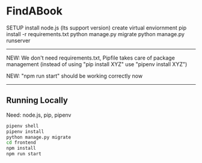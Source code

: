 # FindABook

SETUP
install node.js (lts support version)
create virtual enviornment
pip install -r requirements.txt
python manage.py migrate
python manage.py runserver

---

NEW: We don't need requirements.txt, Pipfile takes care of package management (instead of using "pip install XYZ" use "pipenv install XYZ")

NEW: "npm run start" should be working correctly now

---

## Running Locally

Need: node.js, pip, pipenv

```bash
pipenv shell
pipenv install
python manage.py migrate
cd frontend
npm install
npm run start
```
